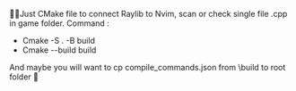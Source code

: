 🤷‍♀️Just CMake file to connect Raylib to Nvim, scan or check single file .cpp in game folder.
Command : 
  - Cmake -S . -B build
  - Cmake --build build

And maybe you will want to cp compile_commands.json from \build to root folder 👀
